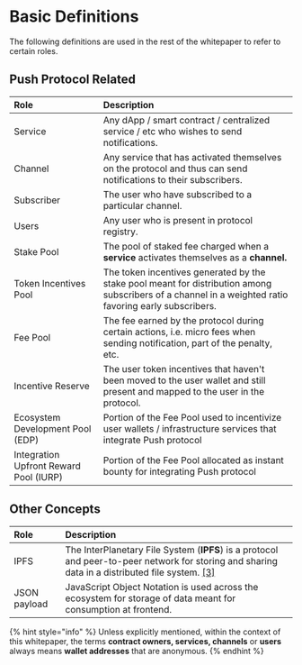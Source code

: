 # Basic Definitions

The following definitions are used in the rest of the whitepaper to refer to certain roles. 

## Push Protocol Related

| **Role** | Description |
| :--- | :--- |
| Service | Any dApp / smart contract / centralized service / etc who wishes to send notifications. |
| Channel | Any service that has activated themselves on the protocol and thus can send notifications to their subscribers. |
| Subscriber | The user who have subscribed to a particular channel. |
| Users | Any user who is present in protocol registry. |
| Stake Pool | The pool of staked fee charged when a **service** activates themselves as a **channel.** |
| Token Incentives Pool | The token incentives generated by the stake pool meant for distribution among subscribers of a channel in a weighted ratio favoring early subscribers. |
| Fee Pool | The fee earned by the protocol during certain actions, i.e. micro fees when sending notification, part of the penalty, etc. |
| Incentive Reserve | The user token incentives that haven't been moved to the user wallet and still present and mapped to the user in the protocol. |
| Ecosystem Development Pool \(EDP\) | Portion of the Fee Pool used to incentivize user wallets / infrastructure services that integrate Push protocol |
| Integration Upfront Reward Pool \(IURP\) | Portion of the Fee Pool allocated as instant bounty for integrating Push protocol |

## Other Concepts

| **Role** | Description |
| :--- | :--- |
| IPFS | The InterPlanetary File System \(**IPFS**\) is a protocol and peer-to-peer network for storing and sharing data in a distributed file system. [\[3\]](../../references-section/references.md) |
| JSON payload | JavaScript Object Notation is used across the ecosystem for storage of data meant for consumption at frontend. |

{% hint style="info" %}
Unless explicitly mentioned, within the context of this whitepaper, the terms **contract owners, services, channels** or **users** always means **wallet addresses** that are anonymous.
{% endhint %}

